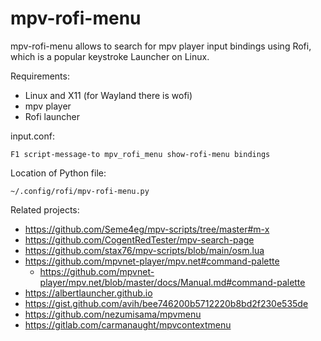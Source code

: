 
# mpv-rofi-menu

mpv-rofi-menu allows to search for mpv player input bindings using Rofi,
which is a popular keystroke Launcher on Linux.

Requirements:

- Linux and X11 (for Wayland there is wofi)
- mpv player
- Rofi launcher

input.conf:

`F1 script-message-to mpv_rofi_menu show-rofi-menu bindings`

Location of Python file:

`~/.config/rofi/mpv-rofi-menu.py`

Related projects:

- https://github.com/Seme4eg/mpv-scripts/tree/master#m-x
- https://github.com/CogentRedTester/mpv-search-page
- https://github.com/stax76/mpv-scripts/blob/main/osm.lua
- https://github.com/mpvnet-player/mpv.net#command-palette
  - https://github.com/mpvnet-player/mpv.net/blob/master/docs/Manual.md#command-palette
- https://albertlauncher.github.io
- https://gist.github.com/avih/bee746200b5712220b8bd2f230e535de
- https://github.com/nezumisama/mpvmenu
- https://gitlab.com/carmanaught/mpvcontextmenu
